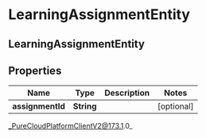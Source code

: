 # LearningAssignmentEntity

## LearningAssignmentEntity

## Properties

|Name | Type | Description | Notes|
|------------ | ------------- | ------------- | -------------|
| **assignmentId** | **String** |  | [optional] |



_PureCloudPlatformClientV2@173.1.0_
